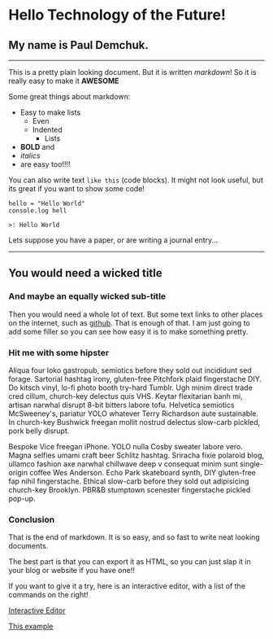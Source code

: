 <!-- Markdown - quick and dirty
<!--
<!-- Author: Paul Demchuk
<!-- Date: January 2014
<!--
<!-- 
<!-- Ok. Now the fun starts -->

# Hello Technology of the Future!

## My name is Paul Demchuk. 
---

This is a pretty plain looking document. But it is written *markdown*! So it is really easy to make it **AWESOME**

Some great things about markdown:

* Easy to make lists
  * Even
  * Indented 
    * Lists
* **BOLD** and
* *italics*
* are easy too!!!!

You can also write text `like this` (code blocks). It might not look useful, but its great if you want to show some code!

```
hello = "Hello World"
console.log hell

>: Hello World
```

Lets suppose you have a paper, or are writing a journal entry...

---

## You would need a wicked title
### And maybe an equally wicked sub-title

Then you would need a whole lot of text. But some text links to other places on the internet, such as [github](http://www.github.com). That is enough of that. I am just going to add some filler so you can see how easy it is to make something pretty.

### Hit me with some hipster

Aliqua four loko gastropub, semiotics before they sold out incididunt sed forage. Sartorial hashtag irony, gluten-free Pitchfork plaid fingerstache DIY. Do kitsch vinyl, lo-fi photo booth try-hard Tumblr. Ugh minim direct trade cred cillum, church-key delectus quis VHS. Keytar flexitarian banh mi, artisan narwhal disrupt 8-bit bitters labore tofu. Helvetica semiotics McSweeney's, pariatur YOLO whatever Terry Richardson aute sustainable. In church-key Bushwick freegan mollit nostrud delectus slow-carb pickled, pork belly disrupt.

Bespoke Vice freegan iPhone. YOLO nulla Cosby sweater labore vero. Magna selfies umami craft beer Schlitz hashtag. Sriracha fixie polaroid blog, ullamco fashion axe narwhal chillwave deep v consequat minim sunt single-origin coffee Wes Anderson. Echo Park skateboard synth, DIY gluten-free fap nihil fingerstache. Ethical slow-carb before they sold out adipisicing church-key Brooklyn. PBR&B stumptown scenester fingerstache pickled pop-up.

### Conclusion

That is the end of markdown. It is so easy, and so fast to write neat looking documents. 

The best part is that you can export it as HTML, so you can just slap it in your blog or website if you have one!!

If you want to give it a try, here is an interactive editor, with a list of the commands on the right!

[Interactive Editor](http://daringfireball.net/projects/markdown/dingus)

[This example](https://github.com/toadums/markdown_example)